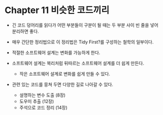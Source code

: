 # Chapter 11 비슷한 코드끼리
- 긴 코드 덩어리를 읽다가 어떤 부분들이 구분이 될 때는 두 부분 사이 빈 줄을 넣어 분리하면 좋다.
- 매우 간단한 정리법으로 이 정리법은 Tidy First?를 구성하는 철학의 일부이다.

- 적절한 소프트웨어 설계는 변화를 가능하게 한다.
- 소프트웨어 설계는 복리처럼 뒤따르는 소프트웨어 설계를 더 쉽게 만든다.
    - 작은 소프트웨어 설계로 변화를 쉽게 만들 수 있다.

- 관련 있는 코드를 뭉쳐 두면 다양한 길로 나아갈 수 있다.
    - 설명하는 변수 도출 (8장)
    - 도우미 추출 (12장)
    - 주석으로 코드 정리 (14장)
